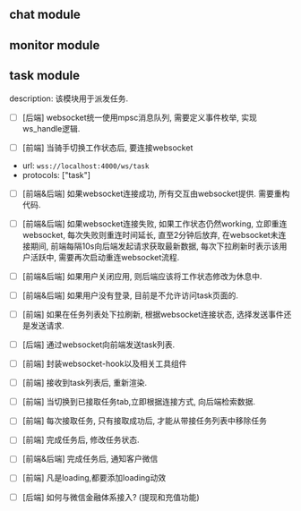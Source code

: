 
## chat module

## monitor module

## task module

description: 该模块用于派发任务.


- [ ] [后端] websocket统一使用mpsc消息队列, 需要定义事件枚举, 实现ws_handle逻辑.

- [ ] [前端] 当骑手切换工作状态后, 要连接websocket

- url: `wss://localhost:4000/ws/task`
- protocols: ["task"]

- [ ] [前端&后端] 如果websocket连接成功, 所有交互由websocket提供. 需要重构代码.

- [ ] [前端&后端] 如果websocket连接失败, 如果工作状态仍然working, 立即重连websocket, 每次失败则重连时间延长, 直至2分钟后放弃, 在websocket未连接期间, 前端每隔10s向后端发起请求获取最新数据, 每次下拉刷新时表示该用户活跃中, 需要再次启动重连websocket流程.

- [ ] [前端&后端] 如果用户关闭应用, 则后端应该将工作状态修改为休息中.

- [ ] [前端&后端] 如果用户没有登录, 目前是不允许访问task页面的.

- [ ] [前端] 如果在任务列表处下拉刷新, 根据websocket连接状态, 选择发送事件还是发送请求.


- [ ] [后端] 通过websocket向前端发送task列表.

- [ ] [前端] 封装websocket-hook以及相关工具组件

- [ ] [前端] 接收到task列表后, 重新渲染.

- [ ] [前端] 当切换到已接取任务tab,立即根据连接方式, 向后端检索数据.

- [ ] [前端] 每次接取任务, 只有接取成功后, 才能从带接任务列表中移除任务

- [ ] [前端] 完成任务后, 修改任务状态.

- [ ] [前端&后端] 完成任务后, 通知客户微信

- [ ] [前端] 凡是loading,都要添加loading动效

- [ ] [后端] 如何与微信金融体系接入? (提现和充值功能)
